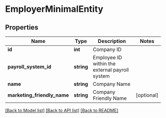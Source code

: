 # EmployerMinimalEntity

## Properties
Name | Type | Description | Notes
------------ | ------------- | ------------- | -------------
**id** | **int** | Company ID | 
**payroll_system_id** | **string** | Employee ID within the external payroll system | 
**name** | **string** | Company Name | 
**marketing_friendly_name** | **string** | Company Friendly Name | [optional] 

[[Back to Model list]](../README.md#documentation-for-models) [[Back to API list]](../README.md#documentation-for-api-endpoints) [[Back to README]](../README.md)


